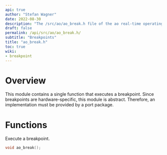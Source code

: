 ```yaml
---
api: true
author: "Stefan Wagner"
date: 2022-08-30
description: "The /src/ao/ao_break.h file of the ao real-time operating system."
draft: false
permalink: /api/src/ao/ao_break.h/
subtitle: "Breakpoints"
title: "ao_break.h"
toc: true
wiki:
- breakpoint
---
```


# Overview

This module contains a single function that executes a breakpoint. Since breakpoints are hardware-specific, this module is abstract. Therefore, an implementation must be provided by a port package.

# Functions

Execute a breakpoint.

```c
void ao_break();
```
